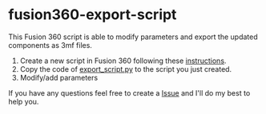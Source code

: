# fusion360-export-script

This Fusion 360 script is able to modify parameters and export the updated components as 3mf files.

1. Create a new script in Fusion 360 following these [instructions](https://help.autodesk.com/view/fusion360/ENU/?guid=GUID-9701BBA7-EC0E-4016-A9C8-964AA4838954).
2. Copy the code of [export_script.py](https://github.com/Dave2ooo/fusion360-export-script/blob/main/export_script.py) to the script you just created.
3. Modify/add parameters

If you have any questions feel free to create a [Issue](https://github.com/Dave2ooo/fusion360-export-script/issues) and I'll do my best to help you.
